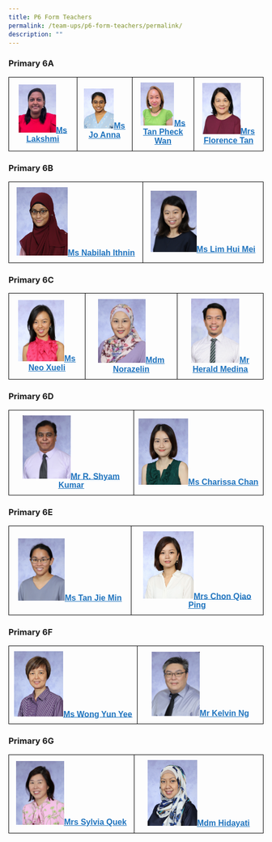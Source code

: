 ```yaml
---
title: P6 Form Teachers
permalink: /team-ups/p6-form-teachers/permalink/
description: ""
---
```

### **Primary 6A**

<style type="text/css">
.tg  {border-collapse:collapse;border-spacing:0;}
.tg td{border-color:black;border-style:solid;border-width:1px;font-family:Arial, sans-serif;font-size:14px;
  overflow:hidden;padding:10px 5px;word-break:normal;}
.tg th{border-color:black;border-style:solid;border-width:1px;font-family:Arial, sans-serif;font-size:14px;
  font-weight:normal;overflow:hidden;padding:10px 5px;word-break:normal;}
.tg .tg-f4yw{background-color:#FFF;text-align:center;vertical-align:middle}
.tg .tg-vgmr{background-color:#;text-align:center;vertical-align:middle}
</style>
<table class="tg">
<thead>
  <tr>
    <td colspan="2" class="tg-vgmr"><img style="width:60%" src="/images/Our%20Team%20UPS/P6%20Form%20Teachers/Lakshmi.png"><span style="font-weight:bold"><a rel="noopener noreferrer" target="_blank" href="mailto:lakshmi_arivananthan@schools.gov.sg"><span style="text-decoration:underline;color:#1E73BE;background-color:transparent">Ms Lakshmi</span></a></span></td>
		 <td colspan="2" class="tg-vgmr"><img style="width:60%" src="/images/Our%20Team%20UPS/P6%20Form%20Teachers/ms%20joanna.jpg"><span style="font-weight:bold"><a rel="noopener noreferrer" target="_blank" href="mailto:jeba_kumar_selvin@schools.gov.sg"><span style="text-decoration:underline;color:#1E73BE;background-color:transparent">Ms Jo Anna</span></a></span></td>
    <td class="tg-vgmr"><img style="width:60%" src="/images/Our%20Team%20UPS/Chinese%20Language%20Teachers/Ms%20Tan%20Pheck%20Wan.png"><span style="font-weight:bold"><a rel="noopener noreferrer" target="_blank" href="mailto:tan_pheck_wan@schools.gov.sg"><span style="text-decoration:underline;color:#1E73BE;background-color:transparent">Ms Tan Pheck Wan</span></a></span><br></td>
		<td colspan="2" class="tg-vgmr"><img style="width:60%" src="/images/Our%20Team%20UPS/P6%20Form%20Teachers/mrs%20florence%20tan%20jing%20hwa.jpg"><span style="font-weight:bold"><a rel="noopener noreferrer" target="_blank" href="mailto:tan_jing_hwa@schools.gov.sg"><span style="text-decoration:underline;color:#1E73BE;background-color:transparent">Mrs Florence Tan</span></a></span></td>
		</tr>
</thead>
</table>

### **Primary 6B**

<style type="text/css">
.tg  {border-collapse:collapse;border-spacing:0;}
.tg td{border-color:black;border-style:solid;border-width:1px;font-family:Arial, sans-serif;font-size:14px;
  overflow:hidden;padding:10px 5px;word-break:normal;}
.tg th{border-color:black;border-style:solid;border-width:1px;font-family:Arial, sans-serif;font-size:14px;
  font-weight:normal;overflow:hidden;padding:10px 5px;word-break:normal;}
.tg .tg-f4yw{background-color:#FFF;text-align:center;vertical-align:middle}
.tg .tg-vgmr{background-color:#;text-align:center;vertical-align:middle}
</style>
<table class="tg">
<thead>
  <tr>
    <td colspan="2" class="tg-vgmr"><img style="width:40%" src="/images/Our%20Team%20UPS/P6%20Form%20Teachers/ms%20nabilah%20binte%20ithnin.jpg"><span style="font-weight:bold"><a rel="noopener noreferrer" target="_blank" href="mailto:nabilah_ithnin@schools.gov.sg"><span style="text-decoration:underline;color:#1E73BE;background-color:transparent">Ms Nabilah Ithnin</span></a></span></td>
		 <td colspan="2" class="tg-vgmr"><img style="width:40%" src="/images/Our%20Team%20UPS/SL%20&%20Middle%20Management/Middle%20Management/ms%20lim%20hui%20mei.jpg"><span style="font-weight:bold"><a rel="noopener noreferrer" target="_blank" href="mailto:lim_hui_mei@schools.gov.sg"><span style="text-decoration:underline;color:#1E73BE;background-color:transparent">Ms Lim Hui Mei</span></a></span></td>
	</tr>
</thead>
</table>

### **Primary 6C**

<style type="text/css">
.tg  {border-collapse:collapse;border-spacing:0;}
.tg td{border-color:black;border-style:solid;border-width:1px;font-family:Arial, sans-serif;font-size:14px;
  overflow:hidden;padding:10px 5px;word-break:normal;}
.tg th{border-color:black;border-style:solid;border-width:1px;font-family:Arial, sans-serif;font-size:14px;
  font-weight:normal;overflow:hidden;padding:10px 5px;word-break:normal;}
.tg .tg-f4yw{background-color:#FFF;text-align:center;vertical-align:middle}
.tg .tg-vgmr{background-color:#;text-align:center;vertical-align:middle}
</style>
<table class="tg">
<thead>
  <tr>
    <td colspan="2" class="tg-vgmr"><img style="width:65%" src="/images/Our%20Team%20UPS/P6%20Form%20Teachers/ms%20neo%20xueli.jpg"><span style="font-weight:bold"><a rel="noopener noreferrer" target="_blank" href="mailto:neo_xueli@schools.gov.sg"><span style="text-decoration:underline;color:#1E73BE;background-color:transparent">Ms Neo Xueli</span></a></span></td>
		 <td colspan="2" class="tg-vgmr"><img style="width:55%" src="/images/Our%20Team%20UPS/P6%20Form%20Teachers/mdm%20norazelin%20binte%20misnari.jpg"><span style="font-weight:bold"><a rel="noopener noreferrer" target="_blank" href="mailto:norazelin_misnari@schools.gov.sg"><span style="text-decoration:underline;color:#1E73BE;background-color:transparent">Mdm Norazelin</span></a></span></td>
		<td colspan="2" class="tg-vgmr"><img style="width:60%" src="/images/Our%20Team%20UPS/Music%20Teachers/mr%20herald%20arguil%20medina.jpg"><span style="font-weight:bold"><a rel="noopener noreferrer" target="_blank" href="mailto:herald_arguil_medina@schools.gov.sg"><span style="text-decoration:underline;color:#1E73BE;background-color:transparent">Mr Herald Medina</span></a></span></td>
	</tr>
</thead>
</table>

### **Primary 6D**

<style type="text/css">
.tg  {border-collapse:collapse;border-spacing:0;}
.tg td{border-color:black;border-style:solid;border-width:1px;font-family:Arial, sans-serif;font-size:14px;
  overflow:hidden;padding:10px 5px;word-break:normal;}
.tg th{border-color:black;border-style:solid;border-width:1px;font-family:Arial, sans-serif;font-size:14px;
  font-weight:normal;overflow:hidden;padding:10px 5px;word-break:normal;}
.tg .tg-f4yw{background-color:#FFF;text-align:center;vertical-align:middle}
.tg .tg-vgmr{background-color:#;text-align:center;vertical-align:middle}
</style>
<table class="tg">
<thead>
  <tr>
    <td colspan="2" class="tg-vgmr"><img style="width:40%" src="/images/Our%20Team%20UPS/P6%20Form%20Teachers/mr%20r%20shyam%20kumar.jpg"><span style="font-weight:bold"><a rel="noopener noreferrer" target="_blank" href="mailto:r_shyam_kumar@schools.gov.sg"><span style="text-decoration:underline;color:#1E73BE;background-color:transparent">Mr R. Shyam Kumar</span></a></span></td>
		 <td colspan="2" class="tg-vgmr"><img style="width:40%" src="/images/Our%20Team%20UPS/P6%20Form%20Teachers/ms%20chan%20kar%20yee%20charissa.jpg"><span style="font-weight:bold"><a rel="noopener noreferrer" target="_blank" href="mailto:chan_kar_yee_charissa@schools.gov.sg"><span style="text-decoration:underline;color:#1E73BE;background-color:transparent">Ms Charissa Chan</span></a></span></td>
	</tr>
</thead>
</table>

### **Primary 6E**

<style type="text/css">
.tg  {border-collapse:collapse;border-spacing:0;}
.tg td{border-color:black;border-style:solid;border-width:1px;font-family:Arial, sans-serif;font-size:14px;
  overflow:hidden;padding:10px 5px;word-break:normal;}
.tg th{border-color:black;border-style:solid;border-width:1px;font-family:Arial, sans-serif;font-size:14px;
  font-weight:normal;overflow:hidden;padding:10px 5px;word-break:normal;}
.tg .tg-f4yw{background-color:#FFF;text-align:center;vertical-align:middle}
.tg .tg-vgmr{background-color:#;text-align:center;vertical-align:middle}
</style>
<table class="tg">
<thead>
  <tr>
    <td colspan="2" class="tg-vgmr"><img style="width:40%" src="/images/Our%20Team%20UPS/P6%20Form%20Teachers/ms%20tan%20jie%20min.jpg"><span style="font-weight:bold"><a rel="noopener noreferrer" target="_blank" href="mailto:tan_jie_min@schools.gov.sg"><span style="text-decoration:underline;color:#1E73BE;background-color:transparent">Ms Tan Jie Min</span></a></span></td>
		 <td colspan="2" class="tg-vgmr"><img style="width:40%" src="/images/Our%20Team%20UPS/Chinese%20Language%20Teachers/mrs%20chon%20qiao%20ping.jpg"><span style="font-weight:bold"><a rel="noopener noreferrer" target="_blank" href="mailto:chong_qiao_ping@schools.gov.sg"><span style="text-decoration:underline;color:#1E73BE;background-color:transparent">Mrs Chon Qiao Ping</span></a></span></td>
	</tr>
</thead>
</table>

### **Primary 6F**

<style type="text/css">
.tg  {border-collapse:collapse;border-spacing:0;}
.tg td{border-color:black;border-style:solid;border-width:1px;font-family:Arial, sans-serif;font-size:14px;
  overflow:hidden;padding:10px 5px;word-break:normal;}
.tg th{border-color:black;border-style:solid;border-width:1px;font-family:Arial, sans-serif;font-size:14px;
  font-weight:normal;overflow:hidden;padding:10px 5px;word-break:normal;}
.tg .tg-f4yw{background-color:#FFF;text-align:center;vertical-align:middle}
.tg .tg-vgmr{background-color:#;text-align:center;vertical-align:middle}
</style>
<table class="tg">
<thead>
  <tr>
    <td colspan="2" class="tg-vgmr"><img style="width:40%" src="/images/Our%20Team%20UPS/P6%20Form%20Teachers/ms%20wong%20yun%20yee.jpg"><span style="font-weight:bold"><a rel="noopener noreferrer" target="_blank" href="mailto:wong_yun_yee@schools.gov.sg"><span style="text-decoration:underline;color:#1E73BE;background-color:transparent">Ms Wong Yun Yee</span></a></span></td>
		 <td colspan="2" class="tg-vgmr"><img style="width:40%" src="/images/Our%20Team%20UPS/SL%20&%20Middle%20Management/Middle%20Management/mr%20kelvin%20ng%20chin%20khiang.jpg"><span style="font-weight:bold"><a rel="noopener noreferrer" target="_blank" href="mailto:kelvin_ng_chin_khiang@schools.gov.sg"><span style="text-decoration:underline;color:#1E73BE;background-color:transparent">Mr Kelvin Ng</span></a></span></td>
	</tr>
</thead>
</table>

### **Primary 6G**

<style type="text/css">
.tg  {border-collapse:collapse;border-spacing:0;}
.tg td{border-color:black;border-style:solid;border-width:1px;font-family:Arial, sans-serif;font-size:16px;
  overflow:hidden;padding:10px 5px;word-break:normal;}
.tg th{border-color:black;border-style:solid;border-width:1px;font-family:Arial, sans-serif;font-size:16px;
  font-weight:normal;overflow:hidden;padding:10px 5px;word-break:normal;}
.tg .tg-f4yw{background-color:#FFF;text-align:center;vertical-align:middle}
.tg .tg-vgmr{background-color:#;text-align:center;vertical-align:middle}
</style>
<table class="tg">
<thead>
  <tr>
    <td colspan="2" class="tg-vgmr"><img style="width:40%" src="/images/Our%20Team%20UPS/P6%20Form%20Teachers/mrs%20sylvia%20quek.jpg"><span style="font-weight:bold"><a rel="noopener noreferrer" target="_blank" href="mailto:ong_mui_yen_sylvia@schools.gov.sg"><span style="text-decoration:underline;color:#1E73BE;background-color:transparent">Mrs Sylvia Quek</span></a></span></td>
		 <td colspan="2" class="tg-vgmr"><img style="width:40%" src="/images/Our%20Team%20UPS/Malay%20Language%20Teachers/mdm%20nur%20hidayati%20bte%20mohd%20ali.jpg"><span style="font-weight:bold"><a rel="noopener noreferrer" target="_blank" href="mailto:nur_hidayati_mohd_ali@schools.gov.sg"><span style="text-decoration:underline;color:#1E73BE;background-color:transparent">Mdm Hidayati</span></a></span></td>
	</tr>
</thead>
</table>